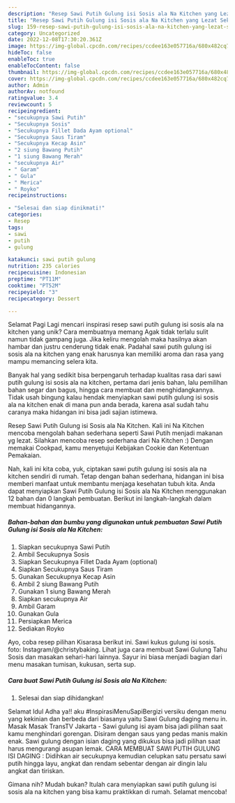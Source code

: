 ```yaml
---
description: "Resep Sawi Putih Gulung isi Sosis ala Na Kitchen yang Lezat Sekali, Enak"
title: "Resep Sawi Putih Gulung isi Sosis ala Na Kitchen yang Lezat Sekali, Enak"
slug: 159-resep-sawi-putih-gulung-isi-sosis-ala-na-kitchen-yang-lezat-sekali-enak
category: Uncategorized
date: 2022-12-08T17:30:20.361Z
image: https://img-global.cpcdn.com/recipes/ccdee163e057716a/680x482cq70/sawi-putih-gulung-isi-sosis-ala-na-kitchen-foto-resep-utama.jpg
hideToc: false
enableToc: true
enableTocContent: false
thumbnail: https://img-global.cpcdn.com/recipes/ccdee163e057716a/680x482cq70/sawi-putih-gulung-isi-sosis-ala-na-kitchen-foto-resep-utama.jpg
cover: https://img-global.cpcdn.com/recipes/ccdee163e057716a/680x482cq70/sawi-putih-gulung-isi-sosis-ala-na-kitchen-foto-resep-utama.jpg
author: Admin
authorAv: notfound
ratingvalue: 3.4
reviewcount: 5
recipeingredient:
- "secukupnya Sawi Putih"
- "Secukupnya Sosis"
- "Secukupnya Fillet Dada Ayam optional"
- "Secukupnya Saus Tiram"
- "Secukupnya Kecap Asin"
- "2 siung Bawang Putih"
- "1 siung Bawang Merah"
- "secukupnya Air"
- " Garam"
- " Gula"
- " Merica"
- " Royko"
recipeinstructions:

- "Selesai dan siap dinikmati!"
categories:
- Resep
tags:
- sawi
- putih
- gulung

katakunci: sawi putih gulung 
nutrition: 235 calories
recipecuisine: Indonesian
preptime: "PT11M"
cooktime: "PT52M"
recipeyield: "3"
recipecategory: Dessert

---
```



Selamat Pagi Lagi mencari inspirasi resep sawi putih gulung isi sosis ala na kitchen yang unik? Cara membuatnya memang Agak tidak terlalu sulit namun tidak gampang juga. Jika keliru mengolah maka hasilnya akan hambar dan justru cenderung tidak enak. Padahal sawi putih gulung isi sosis ala na kitchen yang enak harusnya kan memiliki aroma dan rasa yang mampu memancing selera kita.


Banyak hal yang sedikit bisa berpengaruh terhadap kualitas rasa dari sawi putih gulung isi sosis ala na kitchen, pertama dari jenis bahan, lalu pemilihan bahan segar dan bagus, hingga cara membuat dan menghidangkannya. Tidak usah bingung kalau hendak menyiapkan sawi putih gulung isi sosis ala na kitchen enak di mana pun anda berada, karena asal sudah tahu caranya maka hidangan ini bisa jadi sajian istimewa.

Resep Sawi Putih Gulung isi Sosis ala Na Kitchen. Kali ini Na Kitchen mencoba mengolah bahan sederhana seperti Sawi Putih menjadi makanan yg lezat. Silahkan mencoba resep sederhana dari Na Kitchen :) Dengan memakai Cookpad, kamu menyetujui Kebijakan Cookie dan Ketentuan Pemakaian.


Nah, kali ini kita coba, yuk, ciptakan sawi putih gulung isi sosis ala na kitchen sendiri di rumah. Tetap dengan bahan sederhana, hidangan ini bisa memberi manfaat untuk membantu menjaga kesehatan tubuh kita. Anda dapat menyiapkan Sawi Putih Gulung isi Sosis ala Na Kitchen menggunakan 12 bahan dan 0 langkah pembuatan. Berikut ini langkah-langkah dalam membuat hidangannya.

<!--inarticleads1-->

##### Bahan-bahan dan bumbu yang digunakan untuk pembuatan Sawi Putih Gulung isi Sosis ala Na Kitchen:

1. Siapkan secukupnya Sawi Putih
1. Ambil Secukupnya Sosis
1. Siapkan Secukupnya Fillet Dada Ayam (optional)
1. Siapkan Secukupnya Saus Tiram
1. Gunakan Secukupnya Kecap Asin
1. Ambil 2 siung Bawang Putih
1. Gunakan 1 siung Bawang Merah
1. Siapkan secukupnya Air
1. Ambil  Garam
1. Gunakan  Gula
1. Persiapkan  Merica
1. Sediakan  Royko


Ayo, coba resep pilihan Kisarasa berikut ini. Sawi kukus gulung isi sosis. foto: Instagram/@christybaking. Lihat juga cara membuat Sawi Gulung Tahu Sosis dan masakan sehari-hari lainnya. Sayur ini biasa menjadi bagian dari menu masakan tumisan, kukusan, serta sup. 

<!--inarticleads2-->

##### Cara buat Sawi Putih Gulung isi Sosis ala Na Kitchen:


1. Selesai dan siap dihidangkan!

Selamat Idul Adha ya!! aku #InspirasiMenuSapiBergizi versiku dengan menu yang kekinian dan berbeda dari biasanya yaitu Sawi Gulung daging menu in. Masak Masak TransTV Jakarta - Sawi gulung isi ayam bisa jadi pilihan saat kamu menghindari gorengan. Disiram dengan saus yang pedas manis makin enak. Sawi gulung dengan isian daging yang dikukus bisa jadi pilihan saat harus mengurangi asupan lemak. CARA MEMBUAT SAWI PUTIH GULUNG ISI DAGING : Didihkan air secukupnya kemudian celupkan satu persatu sawi putih hingga layu, angkat dan rendam sebentar dengan air dingin lalu angkat dan tiriskan. 

Gimana nih? Mudah bukan? Itulah cara menyiapkan sawi putih gulung isi sosis ala na kitchen yang bisa kamu praktikkan di rumah. Selamat mencoba!
